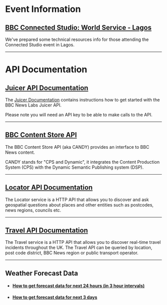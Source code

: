 
# <i class="fa fa-calendar"></i> Event Information

## [BBC Connected Studio: World Service - Lagos](CS-World-Service-Lagos.html)

We've prepared some technical resources info for those attending the Connected Studio event in Lagos.

---

# <i class="fa fa-cogs"></i> API Documentation

## [Juicer API Documentation](Juicer-2.html)

The [Juicer Documentation](Juicer-2.html) contains instructions how to get started with the BBC News Labs Juicer API.

Please note you will need an API key to be able to make calls to the API.

---

## [BBC Content Store API](CANDY.html)

The BBC Content Store API (aka CANDY) provides an interface to BBC News content.

CANDY stands for "CPS and Dynamic", it integrates the Content Production System (CPS) with the Dynamic Semantic Publishing system (DSP).

---

## [Locator API Documentation](Locator.html)

The Locator service is a HTTP API that allows you to discover and ask geospatial questions about places and other entities such as postcodes, news regions, councils etc.

---

## [Travel API Documentation](Travel.html)

The Travel service is a HTTP API that allows you to discover real-time travel incidents throughout the UK.  The Travel API can be queried by location, post code district, BBC News region or public transport operator.

---

## Weather Forecast Data

* #### [How to get forecast data for next 24 hours (in 3 hour intervals)](Weather-3-Hourly-Forecast.html)

* #### [How to get forecast data for next 3 days](Weather-3-Day-Forecast.html)
